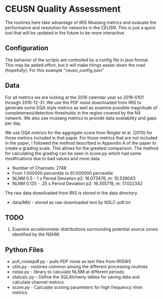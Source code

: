 # CEUSN Quality Assessment

The routines here take advantage of IRIS Mustang metrics and evaluate the performance
and resolution for networks in the CEUSN.  This is just a quick tool that will be updated
in the future to be more interactive.

## Configuration

The behavior of the scripts are controlled by a config file in json format.  This may be 
added effort, but it will make things easier down the road (hopefully).
For this example "ceusn_config.json"

## Data

For all metrics we are looking at the 2016 calendar year so 2016-0101 through 2016-12-31. 
We use the PDF noise downloaded from IRIS to generate some DQA style metrics as well as
examine possible magnitude of completeness/detection thresholds in the region covered by 
the N4 network.  We also use mustang metrics to provide data availability and gaps per day.

We use DQA metrics for the aggregate score from Ringler et al. (2015) for those metrics 
included in that paper.  For those metrics that are not included in the paper, I followed
the method described in Appendix A of the paper to create a grading scale.  This allows 
for the greatest comparison.  The method for calculating the grading can be seen in score.py 
which had some modifications due to bad values and more data.

* Number of Channels: 2748
* From 1.000000 percentile to 61.000000 percentile
* NLNM 0.5 - 1 s Period Deviation p2: 16.073476, m: 10.538043
* NLNM 0.125 - .25 s Period Deviation p2: 16.355719, m: 17.022342

The raw data downloaded from IRIS is stored in the data directory.
* data/NN/ - stored as raw downloaded text by NSLC-pdf.txt


## TODO

1. Examine accelerometer distributions surrounding potential source zones identified by the 
NSHM.

## Python Files

*  pull_noisepdf.py - pulls PDF noise as text files from IRISWS
*  utils.py - routines common among the different processing routines
*  noise.py - library to calculate NLNM at different periods
*  statcalc.py - Define the SQLAlchemy tables for saving data and calculate channel metrics
*  score.py - Calculate scoring parameters for high frequency nlnm metrics